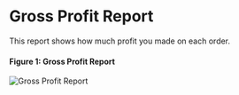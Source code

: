 # Gross Profit Report

This report shows how much profit  you made on each order.

#### Figure 1: Gross Profit Report

![Gross Profit Report](/assets/frappe_io/images/erpnext/e-t-o-gross-profit-childbed.png)

